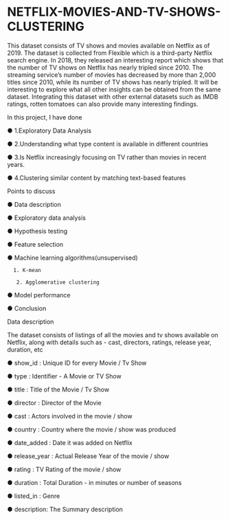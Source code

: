 # NETFLIX-MOVIES-AND-TV-SHOWS-CLUSTERING
This dataset consists of TV shows and movies available on Netflix as of 2019. The dataset is collected from Flexible which is a third-party Netflix search engine. In 2018, they released an interesting report which shows that the number of TV shows on Netflix has nearly tripled since 2010. The streaming service’s number of movies has decreased by more than 2,000 titles since 2010, while its number of TV shows has nearly tripled. It will be interesting to explore what all other insights can be obtained from the same dataset. Integrating this dataset with other external datasets such as IMDB ratings, rotten tomatoes can also provide many interesting findings.

In this project, I have done

● 1.Exploratory Data Analysis

● 2.Understanding what type content is available in different countries

● 3.Is Netflix increasingly focusing on TV rather than movies in recent years.

● 4.Clustering similar content by matching text-based features

Points to discuss

● Data description

● Exploratory data analysis

● Hypothesis testing

● Feature selection

● Machine learning algorithms(unsupervised)

      1. K-mean

       2. Agglomerative clustering
● Model performance

● Conclusion

Data description

The dataset consists of listings of all the movies and tv shows available on Netflix, along with details such as - cast, directors, ratings, release year, duration, etc

● show_id : Unique ID for every Movie / Tv Show

● type : Identifier - A Movie or TV Show

● title : Title of the Movie / Tv Show

● director : Director of the Movie

● cast : Actors involved in the movie / show

● country : Country where the movie / show was produced

● date_added : Date it was added on Netflix

● release_year : Actual Release Year of the movie / show

● rating : TV Rating of the movie / show

● duration : Total Duration - in minutes or number of seasons

● listed_in : Genre

● description: The Summary description

